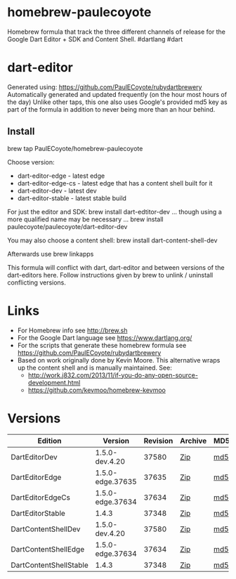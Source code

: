 homebrew-paulecoyote
====================

Homebrew formula that track the three different channels of release for the Google Dart Editor + SDK and Content Shell.  #dartlang #dart

dart-editor
===========

Generated using: https://github.com/PaulECoyote/rubydartbrewery
Automatically generated and updated frequently (on the hour most hours of the day)
Unlike other taps, this one also uses Google's provided md5 key as part of the formula in addition to never being more than an hour behind.

Install
-------
brew tap PaulECoyote/homebrew-paulecoyote

Choose version:
* dart-editor-edge - latest edge
* dart-editor-edge-cs - latest edge that has a content shell built for it
* dart-editor-dev - latest dev
* dart-editor-stable - latest stable build

For just the editor and SDK:
brew install dart-edtitor-dev
... though using a more qualified name may be necessary ...
brew install paulecoyote/paulecoyote/dart-editor-dev

You may also choose a content shell:
brew install dart-content-shell-dev

Afterwards use 
brew linkapps

This formula will conflict with dart, dart-editor and between versions of the dart-editors here.  Follow instructions given by brew to unlink / uninstall conflicting versions.

Links
=====
* For Homebrew info see http://brew.sh
* For the Google Dart language see https://www.dartlang.org/
* For the scripts that generate these homebrew formula see https://github.com/PaulECoyote/rubydartbrewery
* Based on work originally done by Kevin Moore. This alternative wraps up the content shell and is manually maintained.  See: 
    * http://work.j832.com/2013/11/if-you-do-any-open-source-development.html
    * https://github.com/kevmoo/homebrew-kevmoo

Versions
========
| Edition | Version | Revision | Archive | MD5 | Notes |
| ------- | ------- | -------- | ------- | --- | ----- |
| DartEditorDev | 1.5.0-dev.4.20 | 37580 | [Zip](http://storage.googleapis.com/dart-archive/channels/dev/release/37580/editor/darteditor-macos-x64.zip) | [md5](http://storage.googleapis.com/dart-archive/channels/dev/release/37580/editor/darteditor-macos-x64.zip.md5sum) | [Changes](http://storage.googleapis.com/dart-archive/channels/dev/release/latest/changelog.html) |
| DartEditorEdge | 1.5.0-edge.37635 | 37635 | [Zip](http://storage.googleapis.com/dart-archive/channels/be/raw/37635/editor/darteditor-macos-x64.zip) | [md5](http://storage.googleapis.com/dart-archive/channels/be/raw/37635/editor/darteditor-macos-x64.zip.md5sum) | - |
| DartEditorEdgeCs | 1.5.0-edge.37634 | 37634 | [Zip](http://storage.googleapis.com/dart-archive/channels/be/raw/37634/editor/darteditor-macos-x64.zip) | [md5](http://storage.googleapis.com/dart-archive/channels/be/raw/37634/editor/darteditor-macos-x64.zip.md5sum) | - |
| DartEditorStable | 1.4.3 | 37348 | [Zip](http://storage.googleapis.com/dart-archive/channels/stable/release/37348/editor/darteditor-macos-x64.zip) | [md5](http://storage.googleapis.com/dart-archive/channels/stable/release/37348/editor/darteditor-macos-x64.zip.md5sum) | [Changes](http://storage.googleapis.com/dart-archive/channels/stable/release/latest/changelog.html) |
| DartContentShellDev | 1.5.0-dev.4.20 | 37580 | [Zip](http://storage.googleapis.com/dart-archive/channels/dev/release/37580/dartium/content_shell-macos-ia32-release.zip) | [md5](http://storage.googleapis.com/dart-archive/channels/dev/release/37580/dartium/content_shell-macos-ia32-release.zip.md5sum) | - |
| DartContentShellEdge | 1.5.0-edge.37634 | 37634 | [Zip](http://storage.googleapis.com/dart-archive/channels/be/raw/37634/dartium/content_shell-macos-ia32-release.zip) | [md5](http://storage.googleapis.com/dart-archive/channels/be/raw/37634/dartium/content_shell-macos-ia32-release.zip.md5sum) | - |
| DartContentShellStable | 1.4.3 | 37348 | [Zip](http://storage.googleapis.com/dart-archive/channels/stable/release/37348/dartium/content_shell-macos-ia32-release.zip) | [md5](http://storage.googleapis.com/dart-archive/channels/stable/release/37348/dartium/content_shell-macos-ia32-release.zip.md5sum) | - |
